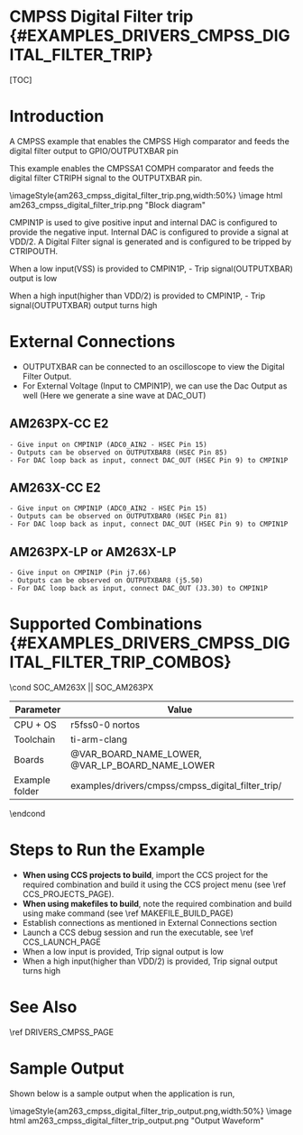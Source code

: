 # CMPSS Digital Filter trip {#EXAMPLES_DRIVERS_CMPSS_DIGITAL_FILTER_TRIP}

[TOC]

# Introduction

A CMPSS example that enables the CMPSS High comparator and feeds the
digital filter output to GPIO/OUTPUTXBAR pin

This example enables the CMPSSA1 COMPH comparator and feeds the digital filter CTRIPH signal to the OUTPUTXBAR pin.

\imageStyle{am263_cmpss_digital_filter_trip.png,width:50%}
\image html am263_cmpss_digital_filter_trip.png "Block diagram"

CMPIN1P is used to give positive input and internal DAC is configured
to provide the negative input. Internal DAC is configured to provide a
signal at VDD/2. A Digital Filter signal is generated and is configured
to be tripped by CTRIPOUTH.

When a low input(VSS) is provided to CMPIN1P,
    - Trip signal(OUTPUTXBAR) output is low

When a high input(higher than VDD/2) is provided to CMPIN1P,
    - Trip signal(OUTPUTXBAR) output turns high

# External Connections
- OUTPUTXBAR can be connected to an oscilloscope to view the Digital Filter Output.
- For External Voltage (Input to CMPIN1P), we can use the Dac Output as well (Here we generate a sine wave at DAC_OUT)

## AM263PX-CC E2 
    - Give input on CMPIN1P (ADC0_AIN2 - HSEC Pin 15)
    - Outputs can be observed on OUTPUTXBAR8 (HSEC Pin 85)
    - For DAC loop back as input, connect DAC_OUT (HSEC Pin 9) to CMPIN1P

## AM263X-CC E2 
    - Give input on CMPIN1P (ADC0_AIN2 - HSEC Pin 15)
    - Outputs can be observed on OUTPUTXBAR0 (HSEC Pin 81)
    - For DAC loop back as input, connect DAC_OUT (HSEC Pin 9) to CMPIN1P

## AM263PX-LP or AM263X-LP
    - Give input on CMPIN1P (Pin j7.66)
    - Outputs can be observed on OUTPUTXBAR8 (j5.50)
    - For DAC loop back as input, connect DAC_OUT (J3.30) to CMPIN1P

# Supported Combinations {#EXAMPLES_DRIVERS_CMPSS_DIGITAL_FILTER_TRIP_COMBOS}

\cond SOC_AM263X || SOC_AM263PX

 Parameter      | Value
 ---------------|-----------
 CPU + OS       | r5fss0-0 nortos
 Toolchain      | ti-arm-clang
 Boards         | @VAR_BOARD_NAME_LOWER, @VAR_LP_BOARD_NAME_LOWER
 Example folder | examples/drivers/cmpss/cmpss_digital_filter_trip/

\endcond

# Steps to Run the Example

- **When using CCS projects to build**, import the CCS project for the required combination
  and build it using the CCS project menu (see \ref CCS_PROJECTS_PAGE).
- **When using makefiles to build**, note the required combination and build using
  make command (see \ref MAKEFILE_BUILD_PAGE)
- Establish connections as mentioned in External Connections section
- Launch a CCS debug session and run the executable, see \ref CCS_LAUNCH_PAGE
- When a low input is provided, Trip signal output is low
- When a high input(higher than VDD/2) is provided, Trip signal output turns high

# See Also

\ref DRIVERS_CMPSS_PAGE

# Sample Output

Shown below is a sample output when the application is run,

\imageStyle{am263_cmpss_digital_filter_trip_output.png,width:50%}
\image html am263_cmpss_digital_filter_trip_output.png "Output Waveform"

